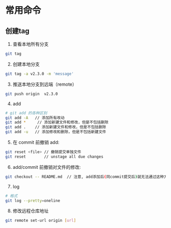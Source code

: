 # 常用命令
## 创建tag
1. 查看本地所有分支
```sh
git tag
```
2. 创建本地分支
```sh
git tag -a v2.3.0 -m 'message'
```
3. 推送本地分支到远端（remote）
```sh
git push origin  v2.3.0
```
4. add
```sh
# git add 的各种区别
git add -A   // 添加所有改动
git add *     // 添加新建文件和修改，但是不包括删除
git add .    // 添加新建文件和修改，但是不包括删除
git add -u   // 添加修改和删除，但是不包括新建文件
```
5. 在 commit 前撤销 add:
```sh
git reset <file> // 撤销提交单独文件
git reset        // unstage all due changes
```
6. add/commit 前撤销对文件的修改:
```sh
git checkout -- README.md  // 注意, add添加后(同commit提交后)就无法通过这种方式撤销修改
```
7. log
```sh
# 格式
git log --pretty=oneline
```
8. 修改远程仓库地址
```sh
git remote set-url origin [url]
```